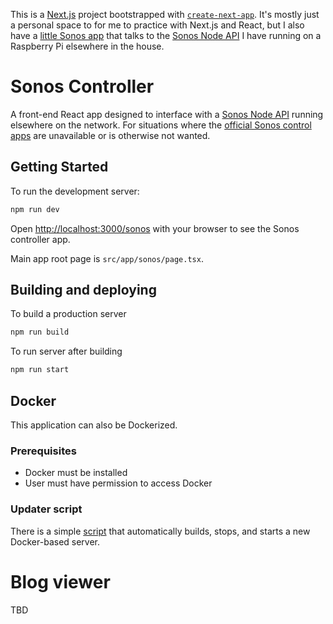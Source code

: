 This is a [Next.js](https://nextjs.org/) project bootstrapped with [`create-next-app`](https://github.com/vercel/next.js/tree/canary/packages/create-next-app).  It's mostly just a personal space to for me to practice with Next.js and React, but I also have a [little Sonos app](src/app/sonos) that talks to the [Sonos Node API](https://github.com/jishi/node-sonos-http-api) I have running on a Raspberry Pi elsewhere in the house.

# Sonos Controller
A front-end React app designed to interface with a [Sonos Node API](https://github.com/jishi/node-sonos-http-api) running elsewhere on the network.  For situations where the [official Sonos control apps](https://support.sonos.com/en-us/topic/sonos-apps) are unavailable or is otherwise not wanted.

## Getting Started

To run the development server:

```bash
npm run dev
```

Open [http://localhost:3000/sonos](http://localhost:3000/sonos) with your browser to see the Sonos controller app.

Main app root page is `src/app/sonos/page.tsx`.

## Building and deploying

To build a production server

```bash
npm run build
```

To run server after building

```bash
npm run start
```

## Docker

This application can also be Dockerized.

### Prerequisites
- Docker must be installed
- User must have permission to access Docker

### Updater script
There is a simple [script](updateDockerImage.sh) that automatically builds, stops, and starts a new Docker-based server.

# Blog viewer

TBD

